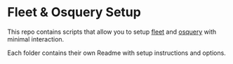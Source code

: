 # Fleet & Osquery Setup

This repo contains scripts that allow you to setup [fleet](https://github.com/kolide/fleet) and [osquery](https://github.com/osquery/osquery) with minimal interaction.

Each folder contains their own Readme with setup instructions and options.
